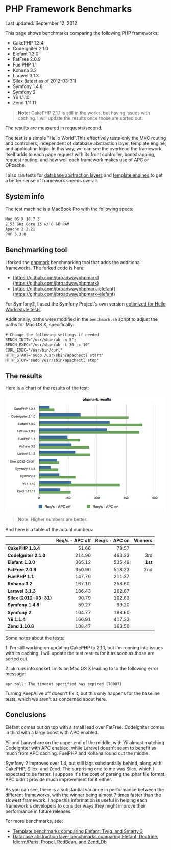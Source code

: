 # PHP Framework Benchmarks

Last updated: September 12, 2012

This page shows benchmarks comparing the following PHP frameworks:

* CakePHP 1.3.4
* CodeIgniter 2.1.0
* Elefant 1.3.0
* FatFree 2.0.9
* FuelPHP 1.1
* Kohana 3.2
* Laravel 3.1.3
* Silex (latest as of 2012-03-31)
* Symfony 1.4.8
* Symfony 2
* Yii 1.1.10
* Zend 1.11.11

> **Note:** CakePHP 2.1.1 is still in the works, but having issues with caching. I will update the results once those are sorted out.

The results are measured in requests/second.

The test is a simple "Hello World".This effectively tests only the MVC routing and controllers, independent of database abstraction layer, template engine, and application logic. In this way, we can see the overhead the framework itself adds to each page request with its front controller, bootstrapping, request routing, and how well each framework makes use of APC or OPcache.

I also ran tests for [database abstraction layers](https://github.com/jbroadway/php-dbal-bench) and [template engines](https://github.com/jbroadway/template-bench) to get a better sense of framework speeds overall.

## System info

The test machine is a MacBook Pro with the following specs:

	Mac OS X 10.7.3
	2.53 GHz Core i5 w/ 8 GB RAM
	Apache 2.2.21
	PHP 5.3.8

## Benchmarking tool

I forked the [phpmark](http://code.google.com/p/phpmark) benchmarking tool that adds the additional frameworks. The forked code is here:

* [https://github.com/jbroadway/phpmark](https://github.com/jbroadway/phpmark)
* [https://github.com/jbroadway/phpmark-elefant](https://github.com/jbroadway/phpmark-elefant)

For Symfony2, I used the Symfony Project's own version [optimized for Hello World style tests](https://github.com/symfony/symfony-hello-world).

Additionally, paths were modified in the `benchmark.sh` script to adjust the paths for Mac OS X, specifically:

	# Change the following settings if needed
	BENCH_INIT="/usr/sbin/ab -n 5";
	BENCH_EXEC="/usr/sbin/ab -t 30 -c 10"
	CURL_EXEC="/usr/bin/curl"
	HTTP_START='sudo /usr/sbin/apachectl start'
	HTTP_STOP='sudo /usr/sbin/apachectl stop'

## The results

Here is a chart of the results of the test:

![PHP web framework benchmark results](https://raw.githubusercontent.com/jbroadway/phpmark-elefant/master/phpmark-results.png)

> Note: Higher numbers are better.

And here is a table of the actual numbers:

<table>
<thead>
<tr>
  <th></th>
  <th style="text-align:right"><strong>Req/s - APC off</strong></th>
  <th style="text-align:right"><strong>Req/s - APC on</strong></th>
  <th style="text-align:right">Winners</th>
</tr>
</thead>
<tbody>
<tr>
  <td><strong>CakePHP 1.3.4</strong></td>
  <td style="text-align:right">51.66</td>
  <td style="text-align:right">78.57</td>
  <td style="text-align:right"></td>
</tr>
<tr>
  <td><strong>CodeIgniter 2.1.0</strong></td>
  <td style="text-align:right">214.90</td>
  <td style="text-align:right">463.33</td>
  <td style="text-align:right">3rd</td>
</tr>
<tr>
  <td><strong>Elefant 1.3.0</strong></td>
  <td style="text-align:right">365.12</td>
  <td style="text-align:right">535.49</td>
  <td style="text-align:right"><strong>1st</strong></td>
</tr>
<tr>
  <td><strong>FatFree 2.0.9</strong></td>
  <td style="text-align:right">350.90</td>
  <td style="text-align:right">518.23</td>
  <td style="text-align:right">2nd</td>
</tr>
<tr>
  <td><strong>FuelPHP 1.1</strong></td>
  <td style="text-align:right">147.70</td>
  <td style="text-align:right">211.37</td>
  <td style="text-align:right"></td>
</tr>
<tr>
  <td><strong>Kohana 3.2</strong></td>
  <td style="text-align:right">167.10</td>
  <td style="text-align:right">258.60</td>
  <td style="text-align:right"></td>
</tr>
<tr>
  <td><strong>Laravel 3.1.3</strong></td>
  <td style="text-align:right">186.43</td>
  <td style="text-align:right">262.87</td>
  <td style="text-align:right"></td>
</tr>
<tr>
  <td><strong>Silex (2012-03-31)</strong></td>
  <td style="text-align:right">90.79</td>
  <td style="text-align:right">102.83</td>
  <td style="text-align:right"></td>
</tr>
<tr>
  <td><strong>Symfony 1.4.8</strong></td>
  <td style="text-align:right">59.27</td>
  <td style="text-align:right">99.20</td>
  <td style="text-align:right"></td>
</tr>
<tr>
  <td><strong>Symfony 2</strong></td>
  <td style="text-align:right">104.77</td>
  <td style="text-align:right">188.60</td>
  <td style="text-align:right"></td>
</tr>
<tr>
  <td><strong>Yii 1.1.4</strong></td>
  <td style="text-align:right">166.91</td>
  <td style="text-align:right">417.33</td>
  <td style="text-align:right"></td>
</tr>
<tr>
  <td><strong>Zend 1.10.8</strong></td>
  <td style="text-align:right">108.47</td>
  <td style="text-align:right">163.50</td>
  <td style="text-align:right"></td>
</tr>
</tbody>
</table>

Some notes about the tests:

1\. I'm still working on updating CakePHP to 2.1.1, but I'm running into issues with its caching. I will update the test results for it as soon as those are sorted out.

2\. `ab` runs into socket limits on Mac OS X leading to to the following error message:

	apr_poll: The timeout specified has expired (70007)

Turning KeepAlive off doesn't fix it, but this only happens for the baseline tests, which we aren't as concerned about here.

## Conclusions

Elefant comes out on top with a small lead over FatFree. CodeIgniter comes in third with a large boost with APC enabled.

Yii and Laravel are on the upper end of the middle, with Yii almost matching CodeIgniter with APC enabled, while Laravel doesn't seem to benefit as much from APC caching. FuelPHP and Kohana round out the middle.

Symfony 2 improves over 1.4, but still lags substantially behind, along with CakePHP, Silex, and Zend. The surprising one to me was Silex, which I expected to be faster. I suppose it's the cost of parsing the .phar file format. APC didn't provide much improvement for it either.

As you can see, there is a substantial variance in performance between the different frameworks, with the winner being almost 7 times faster than the slowest framework. I hope this information is useful in helping each framework's developers to consider ways they might improve their performance in future releases.

For more benchmarks, see:

* [Template benchmarks comparing Elefant, Twig, and Smarty 3](https://github.com/jbroadway/template-bench)
* [Database abstraction layer benchmarks comparing Elefant, Doctrine, Idiorm/Paris, Propel, RedBean, and Zend_Db](https://github.com/jbroadway/php-dbal-bench)

